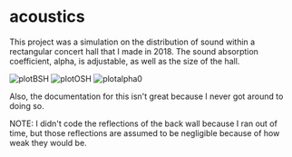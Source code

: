 # acoustics

This project was a simulation on the distribution of sound within a rectangular concert hall that I made in 2018. The sound absorption coefficient, alpha, is adjustable, as well as the size of the hall.

![plotBSH](https://user-images.githubusercontent.com/60586957/153261124-fae0d7f5-b33d-484b-98e1-d6bd30ee7085.png) 
![plotOSH](https://user-images.githubusercontent.com/60586957/153261199-8c1f8475-0c3e-43ba-a4ec-f4dc1e93b346.png)
![plotalpha0](https://user-images.githubusercontent.com/60586957/153261372-5de7eba2-fcf6-455a-816a-8ed3b252407e.png)


Also, the documentation for this isn't great because I never got around to doing so.

NOTE: I didn't code the reflections of the back wall because I ran out of time, but those reflections are assumed to be negligible because of how weak they would be.
